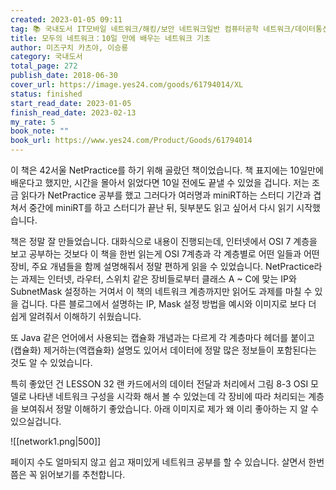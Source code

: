 ```yaml
---
created: 2023-01-05 09:11
tag: 📚 국내도서 IT모바일 네트워크/해킹/보안 네트워크일반 컴퓨터공학 네트워크/데이터통신
title: 모두의 네트워크：10일 만에 배우는 네트워크 기초
author: 미즈구치 카츠야, 이승룡
category: 국내도서
total_page: 272
publish_date: 2018-06-30
cover_url: https://image.yes24.com/goods/61794014/XL
status: finished
start_read_date: 2023-01-05
finish_read_date: 2023-02-13
my_rate: 5
book_note: ""
book_url: https://www.yes24.com/Product/Goods/61794014
---
```


이 책은 42서울 NetPractice를 하기 위해 골랐던 책이었습니다. 책 표지에는 10일만에 배운다고 했지만, 시간을 몰아서 읽었다면 10일 전에도 끝낼 수 있었을 겁니다.
저는 조금 읽다가 NetPractice 공부를 했고 그러다가 여러명과 miniRT하는 스터디 기간과 겹쳐서 중간에 miniRT를 하고 스터디가 끝난 뒤, 뒷부분도 읽고 싶어서 다시 읽기 시작했습니다.

책은 정말 잘 만들었습니다. 대화식으로 내용이 진행되는데, 인터넷에서 OSI 7 계층을 보고 공부하는 것보다 이 책을 한번 읽는게 OSI 7계층과 각 계층별로 어떤 일들과 어떤 장비, 주요 개념들을 함께 설명해줘서 정말 편하게 읽을 수 있었습니다.
NetPractice라는 과제는 인터넷, 라우터, 스위치 같은 장비들로부터 클래스 A ~ C에 맞는 IP와 SubnetMask 설정하는 거여서 이 책의 네트워크 계층까지만 읽어도 과제를 마칠 수 있을 겁니다.
다른 블로그에서 설명하는 IP, Mask 설정 방법을 예시와 이미지로 보다 더 쉽게 알려줘서 이해하기 쉬웠습니다.

또 Java 같은 언어에서 사용되는 캡슐화 개념과는 다르게 각 계층마다 헤더를 붙이고(캡슐화) 제거하는(역캡슐화) 설명도 있어서 데이터에 정말 많은 정보들이 포함된다는 것도 알 수 있었습니다.

특히 좋았던 건 LESSON 32 랜 카드에서의 데이터 전달과 처리에서 그림 8-3 OSI 모델로 나타낸 네트워크 구성을 시각화 해서 볼 수 있었는데 각 장비에 따라 처리되는 계층을 보여줘서 정말 이해하기 좋았습니다. 아래 이미지로 제가 왜 이리 좋아하는 지 알 수 있으실겁니다.

![[network1.png|500]]

페이지 수도 얼마되지 않고 쉽고 재미있게 네트워크 공부를 할 수 있습니다.
살면서 한번쯤은 꼭 읽어보기를 추천합니다.